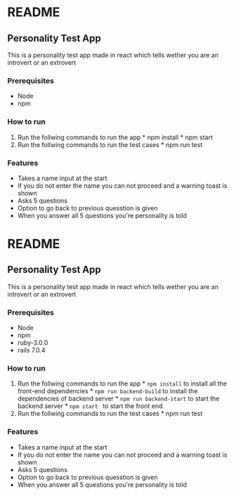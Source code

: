 # README

## Personality Test App

  This is a personality test app made in react which tells wether you are an introvert or an extrovert

### Prerequisites

  * Node
  * npm

### How to run

  1. Run the follwing commands to run the app
    * npm install
    * npm start
  2. Run the follwing commands to run the test cases
    * npm run test

### Features

  * Takes a name input at the start
  * If you do not enter the name you can not proceed and a warning toast is shown
  * Asks 5 questions
  * Option to go back to previous quesstion is given
  * When you answer all 5 questions you're personality is told

# README

## Personality Test App

  This is a personality test app made in react which tells wether you are an introvert or an extrovert

### Prerequisites

  * Node
  * npm
  * ruby-3.0.0
  * rails 7.0.4

### How to run

  1. Run the follwing commands to run the app
    * `npm install` to install all the front-end dependencies
    * `npm run backend-build` to install the dependencies of backend server
    * `npm run backend-start` to start the backend server
    * `npm start ` to start the front end
  2. Run the follwing commands to run the test cases
    * npm run test

### Features

  * Takes a name input at the start
  * If you do not enter the name you can not proceed and a warning toast is shown
  * Asks 5 questions
  * Option to go back to previous quesstion is given
  * When you answer all 5 questions you're personality is told


